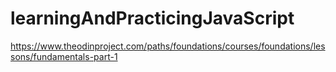 # learningAndPracticingJavaScript
https://www.theodinproject.com/paths/foundations/courses/foundations/lessons/fundamentals-part-1
